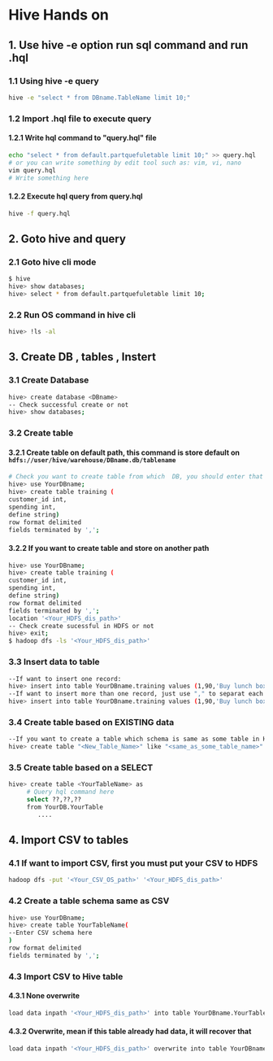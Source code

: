 # Hive Hands on
## 1. Use hive -e option run sql command and run .hql
### 1.1 Using hive -e query 
```sh
hive -e "select * from DBname.TableName limit 10;"
```
### 1.2 Import .hql file to execute query
#### 1.2.1 Write hql command to "query.hql" file 
```sh
echo "select * from default.partquefuletable limit 10;" >> query.hql
# or you can write something by edit tool such as: vim, vi, nano
vim query.hql 
# Write something here
```
#### 1.2.2  Execute hql query from query.hql 
```sh
hive -f query.hql
```
## 2. Goto hive and query
### 2.1 Goto hive cli mode 
```sh
$ hive
hive> show databases;
hive> select * from default.partquefuletable limit 10;

```
### 2.2 Run OS command in hive cli
```sh
hive> !ls -al
```
## 3. Create DB , tables , Instert 
### 3.1 Create Database
```sh
hive> create database <DBname>
-- Check successful create or not
hive> show databases;
```
### 3.2 Create table
#### 3.2.1 Create table on default path, this command is store default on ```hdfs://user/hive/warehouse/DBname.db/tablename```
```sh
# Check you want to create table from which  DB, you should enter that
hive> use YourDBname;
hive> create table training (
customer_id int,
spending int,
define string)
row format delimited 
fields terminated by ',';
```
#### 3.2.2 If you want to create table and store on another path
```sh
hive> use YourDBname;
hive> create table training (
customer_id int,
spending int,
define string)
row format delimited 
fields terminated by ',';
location '<Your_HDFS_dis_path>'
-- Check create sucessful in HDFS or not
hive> exit;
$ hadoop dfs -ls '<Your_HDFS_dis_path>'
```
### 3.3 Insert data to table
```sh
--If want to insert one record:
hive> insert into table YourDBname.training values (1,90,'Buy lunch box')
--If want to insert more than one record, just use "," to separat each record
hive> insert into table YourDBname.training values (1,90,'Buy lunch box'),(2,150,'Buy a dozen of beer');
```
### 3.4 Create table based on EXISTING data
```sh
--If you want to create a table which schema is same as some table in Hive
hive> create table "<New_Table_Name>" like "<same_as_some_table_name>"
```
### 3.5 Create table based on a SELECT
```sh
hive> create table <YourTableName> as
     # Query hql command here
     select ??,??,??
     from YourDB.YourTable
        .... 
```
## 4. Import CSV to tables
### 4.1 If want to import CSV, first you must put your CSV to HDFS
```sh
hadoop dfs -put '<Your_CSV_OS_path>' '<Your_HDFS_dis_path>'
```
### 4.2 Create a table schema same as CSV 
```sh
hive> use YourDBname;
hive> create table YourTableName(
--Enter CSV schema here
)
row format delimited
fields terminated by ',';
```
### 4.3 Import CSV to Hive table
#### 4.3.1 None overwrite
```sh
load data inpath '<Your_HDFS_dis_path>' into table YourDBname.YourTableName;
```
#### 4.3.2 Overwrite, mean if this table already had data, it will recover that 
```sh
load data inpath '<Your_HDFS_dis_path>' overwrite into table YourDBname.YourTableName;
```
